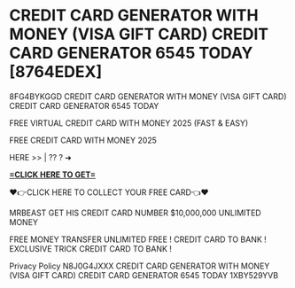 # CREDIT CARD GENERATOR WITH MONEY (VISA GIFT CARD) CREDIT CARD GENERATOR 6545 TODAY [8764EDEX]

8FG4BYKGGD CREDIT CARD GENERATOR WITH MONEY (VISA GIFT CARD) CREDIT CARD GENERATOR 6545 TODAY

FREE VIRTUAL CREDIT CARD WITH MONEY 2025 (FAST & EASY) 

FREE CREDIT CARD WITH MONEY 2025

HERE >> | ?? ? ➜ 

**[=CLICK HERE TO GET=](https://www.google.com/url?q=https%3A%2F%2Fappbitly.com%2FLfnyn)**

❤️👉CLICK HERE TO COLLECT YOUR FREE CARD👈❤️

MRBEAST GET HIS CREDIT CARD NUMBER $10,000,000 UNLIMITED MONEY

FREE MONEY TRANSFER UNLIMITED FREE ! CREDIT CARD TO BANK ! EXCLUSIVE TRICK CREDIT CARD TO BANK !

Privacy Policy N8J0G4JXXX CREDIT CARD GENERATOR WITH MONEY (VISA GIFT CARD) CREDIT CARD GENERATOR 6545 TODAY 1XBY529YVB

